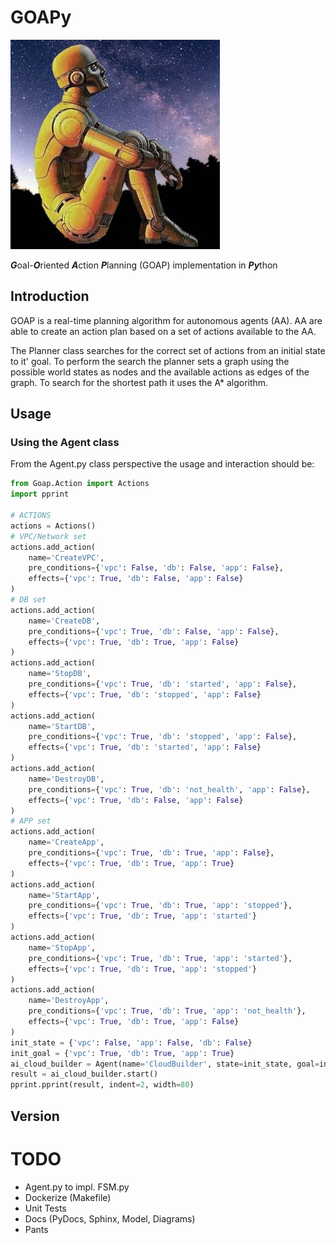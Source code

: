 # GOAPy

![GOAPy](docs/_static/rdaneelolivaw.jpg "Oh my god, it's full of stars!")

***G***oal-***O***riented ***A***ction ***P***lanning (GOAP) implementation in ***Py***thon

## Introduction

GOAP is a real-time planning algorithm for autonomous agents (AA).
AA are able to create an action plan based on a set of actions available to the AA. 

The Planner class searches for the correct set of actions from an initial state to it' goal. 
To perform the search the planner sets a graph using the possible world states as nodes and the available actions as edges of the graph. To search  for the shortest path it uses the A* algorithm.  

## Usage

### Using the Agent class

From the Agent.py class perspective the usage and interaction should be:

```python
from Goap.Action import Actions
import pprint

# ACTIONS
actions = Actions()
# VPC/Network set
actions.add_action(
    name='CreateVPC',
    pre_conditions={'vpc': False, 'db': False, 'app': False},
    effects={'vpc': True, 'db': False, 'app': False}
)
# DB set
actions.add_action(
    name='CreateDB',
    pre_conditions={'vpc': True, 'db': False, 'app': False},
    effects={'vpc': True, 'db': True, 'app': False}
)
actions.add_action(
    name='StopDB',
    pre_conditions={'vpc': True, 'db': 'started', 'app': False},
    effects={'vpc': True, 'db': 'stopped', 'app': False}
)
actions.add_action(
    name='StartDB',
    pre_conditions={'vpc': True, 'db': 'stopped', 'app': False},
    effects={'vpc': True, 'db': 'started', 'app': False}
)
actions.add_action(
    name='DestroyDB',
    pre_conditions={'vpc': True, 'db': 'not_health', 'app': False},
    effects={'vpc': True, 'db': False, 'app': False}
)
# APP set
actions.add_action(
    name='CreateApp',
    pre_conditions={'vpc': True, 'db': True, 'app': False},
    effects={'vpc': True, 'db': True, 'app': True}
)
actions.add_action(
    name='StartApp',
    pre_conditions={'vpc': True, 'db': True, 'app': 'stopped'},
    effects={'vpc': True, 'db': True, 'app': 'started'}
)
actions.add_action(
    name='StopApp',
    pre_conditions={'vpc': True, 'db': True, 'app': 'started'},
    effects={'vpc': True, 'db': True, 'app': 'stopped'}
)
actions.add_action(
    name='DestroyApp',
    pre_conditions={'vpc': True, 'db': True, 'app': 'not_health'},
    effects={'vpc': True, 'db': True, 'app': False}
)
init_state = {'vpc': False, 'app': False, 'db': False}
init_goal = {'vpc': True, 'db': True, 'app': True}
ai_cloud_builder = Agent(name='CloudBuilder', state=init_state, goal=init_goal, actions=actions)
result = ai_cloud_builder.start()
pprint.pprint(result, indent=2, width=80)
```

## Version

# TODO

* Agent.py to impl. FSM.py
* Dockerize (Makefile)
* Unit Tests
* Docs (PyDocs, Sphinx, Model, Diagrams)
* Pants
